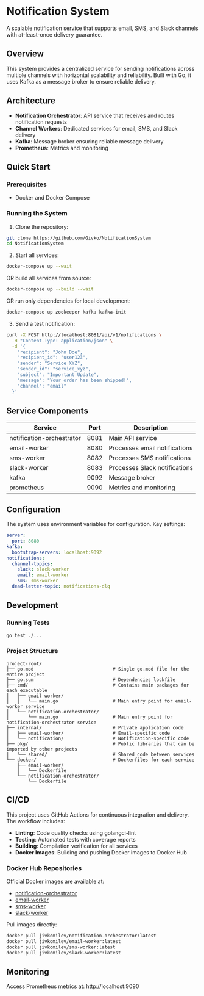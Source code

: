 # Notification System

A scalable notification service that supports email, SMS, and Slack channels with at-least-once delivery guarantee.

## Overview

This system provides a centralized service for sending notifications across multiple channels with horizontal scalability and reliability. Built with Go, it uses Kafka as a message broker to ensure reliable delivery.

## Architecture

- **Notification Orchestrator**: API service that receives and routes notification requests
- **Channel Workers**: Dedicated services for email, SMS, and Slack delivery
- **Kafka**: Message broker ensuring reliable message delivery
- **Prometheus**: Metrics and monitoring

## Quick Start

### Prerequisites

- Docker and Docker Compose

### Running the System

1. Clone the repository:
```bash
git clone https://github.com/Givko/NotificationSystem
cd NotificationSystem
```

2. Start all services:
```bash
docker-compose up --wait
```

OR build all services from source:
```bash
docker-compose up --build --wait
```

OR run only dependencies for local development:
```bash
docker-compose up zookeeper kafka kafka-init
```

3. Send a test notification:
```bash
curl -X POST http://localhost:8081/api/v1/notifications \
  -H "Content-Type: application/json" \
  -d '{
    "recipient": "John Doe",
    "recipient_id": "user123",
    "sender": "Service XYZ",
    "sender_id": "service_xyz",
    "subject": "Important Update",
    "message": "Your order has been shipped!",
    "channel": "email"
  }'
```

## Service Components

| Service | Port | Description |
|---------|------|-------------|
| notification-orchestrator | 8081 | Main API service |
| email-worker | 8080 | Processes email notifications |
| sms-worker | 8082 | Processes SMS notifications |
| slack-worker | 8083 | Processes Slack notifications |
| kafka | 9092 | Message broker |
| prometheus | 9090 | Metrics and monitoring |

## Configuration

The system uses environment variables for configuration. Key settings:

```yaml
server:
  port: 8080
kafka:
  bootstrap-servers: localhost:9092
notifications:
  channel-topics:
    slack: slack-worker
    email: email-worker
    sms: sms-worker
  dead-letter-topic: notifications-dlq
```

## Development

### Running Tests

```bash
go test ./...
```

### Project Structure

```
project-root/
├── go.mod                             # Single go.mod file for the entire project
├── go.sum                             # Dependencies lockfile
├── cmd/                               # Contains main packages for each executable
│   ├── email-worker/
│   │   └── main.go                    # Main entry point for email-worker service
│   └── notification-orchestrator/
│       └── main.go                    # Main entry point for notification-orchestrator service
├── internal/                          # Private application code
│   ├── email-worker/                  # Email-specific code
│   └── notification/                  # Notification-specific code
├── pkg/                               # Public libraries that can be imported by other projects
│   └── shared/                        # Shared code between services
└── docker/                            # Dockerfiles for each service
    ├── email-worker/
    │   └── Dockerfile
    └── notification-orchestrator/
        └── Dockerfile
```

## CI/CD

This project uses GitHub Actions for continuous integration and delivery. The workflow includes:

- **Linting**: Code quality checks using golangci-lint
- **Testing**: Automated tests with coverage reports
- **Building**: Compilation verification for all services
- **Docker Images**: Building and pushing Docker images to Docker Hub

### Docker Hub Repositories

Official Docker images are available at:
- [notification-orchestrator](https://hub.docker.com/repository/docker/jivkomilev/notification-orchestrator/general)
- [email-worker](https://hub.docker.com/repository/docker/jivkomilev/email-worker/general)
- [sms-worker](https://hub.docker.com/repository/docker/jivkomilev/sms-worker/general)
- [slack-worker](https://hub.docker.com/repository/docker/jivkomilev/slack-worker/general)

Pull images directly:
```bash
docker pull jivkomilev/notification-orchestrator:latest
docker pull jivkomilev/email-worker:latest
docker pull jivkomilev/sms-worker:latest
docker pull jivkomilev/slack-worker:latest
```

## Monitoring

Access Prometheus metrics at: http://localhost:9090